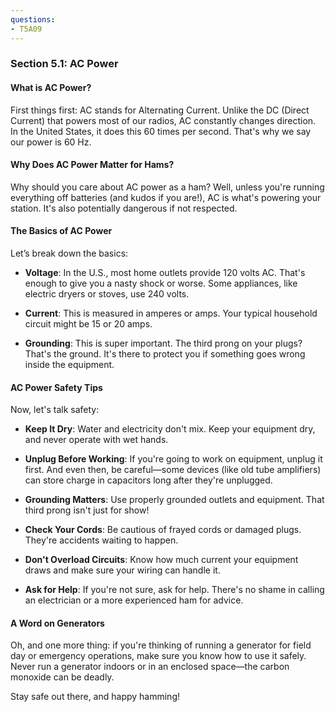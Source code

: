 ```yaml
---
questions:
- T5A09
---
```


### Section 5.1: AC Power

#### What is AC Power?

First things first: AC stands for Alternating Current. Unlike the DC (Direct Current) that powers most of our radios, AC constantly changes direction. In the United States, it does this 60 times per second. That's why we say our power is 60 Hz.

#### Why Does AC Power Matter for Hams?

Why should you care about AC power as a ham? Well, unless you're running everything off batteries (and kudos if you are!), AC is what's powering your station. It's also potentially dangerous if not respected.

#### The Basics of AC Power

Let’s break down the basics:

- **Voltage**: In the U.S., most home outlets provide 120 volts AC. That's enough to give you a nasty shock or worse. Some appliances, like electric dryers or stoves, use 240 volts.
  
- **Current**: This is measured in amperes or amps. Your typical household circuit might be 15 or 20 amps.

- **Grounding**: This is super important. The third prong on your plugs? That's the ground. It's there to protect you if something goes wrong inside the equipment.

#### AC Power Safety Tips

Now, let's talk safety:

- **Keep It Dry**: Water and electricity don't mix. Keep your equipment dry, and never operate with wet hands.

- **Unplug Before Working**: If you're going to work on equipment, unplug it first. And even then, be careful—some devices (like old tube amplifiers) can store charge in capacitors long after they're unplugged.

- **Grounding Matters**: Use properly grounded outlets and equipment. That third prong isn't just for show!

- **Check Your Cords**: Be cautious of frayed cords or damaged plugs. They're accidents waiting to happen.

- **Don't Overload Circuits**: Know how much current your equipment draws and make sure your wiring can handle it.

- **Ask for Help**: If you're not sure, ask for help. There's no shame in calling an electrician or a more experienced ham for advice.

#### A Word on Generators

Oh, and one more thing: if you're thinking of running a generator for field day or emergency operations, make sure you know how to use it safely. Never run a generator indoors or in an enclosed space—the carbon monoxide can be deadly.

Stay safe out there, and happy hamming!

